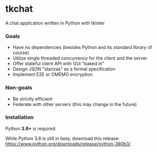 # tkchat
A chat application written in Python with tkinter

### Goals
- Have no dependencies (besides Python and its standard library of course)
- Utilize single threaded concurrency for the client and the server
- Offer stateful client API with GUI "baked in"
- Design JSON "stanzas" as a formal specification
- Implement E2E or OMEMO encryption

### Non-goals
- Be strictly efficient
- Federate with other servers (this may change in the future)

### Installation

Python **3.8+** is required.

While Python 3.8 is still in beta, download this release:
https://www.python.org/downloads/release/python-380b3/

